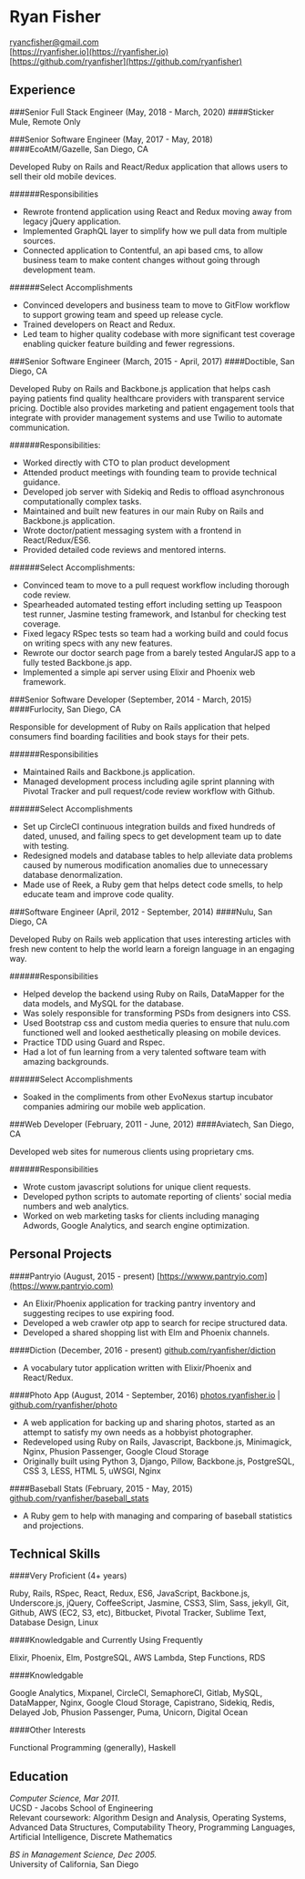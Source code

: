 Ryan Fisher
===========
ryancfisher@gmail.com  
[https://ryanfisher.io](https://ryanfisher.io)  
[https://github.com/ryanfisher](https://github.com/ryanfisher)

Experience
----------
###Senior Full Stack Engineer (May, 2018 - March, 2020)
####Sticker Mule, Remote Only


###Senior Software Engineer (May, 2017 - May, 2018)
####EcoAtM/Gazelle, San Diego, CA

Developed Ruby on Rails and React/Redux application that allows users to sell their old mobile devices.

######Responsibilities
- Rewrote frontend application using React and Redux moving away from legacy jQuery application.
- Implemented GraphQL layer to simplify how we pull data from multiple sources.
- Connected application to Contentful, an api based cms, to allow business team to make content changes without going through development team.

######Select Accomplishments
- Convinced developers and business team to move to GitFlow workflow to support growing team and speed up release cycle.
- Trained developers on React and Redux.
- Led team to higher quality codebase with more significant test coverage enabling quicker feature building and fewer regressions.

###Senior Software Engineer (March, 2015 - April, 2017)
####Doctible, San Diego, CA

Developed Ruby on Rails and Backbone.js application that helps cash paying patients find quality healthcare providers with transparent service pricing. Doctible also provides marketing and patient engagement tools that integrate with provider management systems and use Twilio to automate communication.

######Responsibilities:
- Worked directly with CTO to plan product development
- Attended product meetings with founding team to provide technical guidance.
- Developed job server with Sidekiq and Redis to offload asynchronous computationally complex tasks.
- Maintained and built new features in our main Ruby on Rails and Backbone.js application.
- Wrote doctor/patient messaging system with a frontend in React/Redux/ES6.
- Provided detailed code reviews and mentored interns.

######Select Accomplishments:
- Convinced team to move to a pull request workflow including thorough code review.
- Spearheaded automated testing effort including setting up Teaspoon test runner, Jasmine testing framework, and Istanbul for checking test coverage.
- Fixed legacy RSpec tests so team had a working build and could focus on writing specs with any new features.
- Rewrote our doctor search page from a barely tested AngularJS app to a fully tested Backbone.js app.
- Implemented a simple api server using Elixir and Phoenix web framework.

###Senior Software Developer (September, 2014 - March, 2015)
####Furlocity, San Diego, CA

Responsible for development of Ruby on Rails application that helped consumers find boarding facilities and book stays for their pets.

######Responsibilities
- Maintained Rails and Backbone.js application.
- Managed development process including agile sprint planning with Pivotal Tracker and pull request/code review workflow with Github.

######Select Accomplishments
- Set up CircleCI continuous integration builds and fixed hundreds of dated, unused, and failing specs to get development team up to date with testing.
- Redesigned models and database tables to help alleviate data problems caused by numerous modification anomalies due to unnecessary database denormalization.
- Made use of Reek, a Ruby gem that helps detect code smells, to help educate team and improve code quality.

###Software Engineer (April, 2012 - September, 2014)
####Nulu, San Diego, CA

Developed Ruby on Rails web application that uses interesting articles with fresh new content to help the world learn a foreign language in an engaging way.

######Responsibilities
- Helped develop the backend using Ruby on Rails, DataMapper for the data models, and MySQL for the database.
- Was solely responsible for transforming PSDs from designers into CSS.
- Used Bootstrap css and custom media queries to ensure that nulu.com functioned well and looked aesthetically pleasing on mobile devices.
- Practice TDD using Guard and Rspec.
- Had a lot of fun learning from a very talented software team with amazing backgrounds.

######Select Accomplishments
- Soaked in the compliments from other EvoNexus startup incubator companies admiring our mobile web application.

###Web Developer (February, 2011 - June, 2012)
####Aviatech, San Diego, CA

Developed web sites for numerous clients using proprietary cms.

######Responsibilities
- Wrote custom javascript solutions for unique client requests.
- Developed python scripts to automate reporting of clients' social media numbers and web analytics.
- Worked on web marketing tasks for clients including managing Adwords, Google Analytics, and search engine optimization.

Personal Projects
-------------
####Pantryio (August, 2015 - present)
[https://wwww.pantryio.com](https://www.pantryio.com)

- An Elixir/Phoenix application for tracking pantry inventory and suggesting recipes to use expiring food.
- Developed a web crawler otp app to search for recipe structured data.
- Developed a shared shopping list with Elm and Phoenix channels.

####Diction (December, 2016 - present)
[github.com/ryanfisher/diction](https://github.com/ryanfisher/diction)

- A vocabulary tutor application written with Elixir/Phoenix and React/Redux.

####Photo App (August, 2014 - September, 2016)
[photos.ryanfisher.io](https://photos.ryanfisher.io) | [github.com/ryanfisher/photo](https://github.com/ryanfisher/photo)

- A web application for backing up and sharing photos, started as an attempt to satisfy my own needs as a hobbyist photographer.
- Redeveloped using Ruby on Rails, Javascript, Backbone.js, Minimagick, Nginx, Phusion Passenger, Google Cloud Storage
- Originally built using Python 3, Django, Pillow, Backbone.js, PostgreSQL, CSS 3, LESS, HTML 5, uWSGI, Nginx

####Baseball Stats (February, 2015 - May, 2015)
[github.com/ryanfisher/baseball_stats](https://github.com/ryanfisher/baseball_stats)  

- A Ruby gem to help with managing and comparing of baseball statistics and projections.

Technical Skills
----------------

####Very Proficient (4+ years)

Ruby, Rails, RSpec, React, Redux, ES6, JavaScript, Backbone.js, Underscore.js, jQuery, CoffeeScript, Jasmine, CSS3, Slim, Sass, jekyll, Git, Github, AWS (EC2, S3, etc), Bitbucket, Pivotal Tracker, Sublime Text, Database Design, Linux

####Knowledgable and Currently Using Frequently

Elixir, Phoenix, Elm, PostgreSQL, AWS Lambda, Step Functions, RDS

####Knowledgable

Google Analytics, Mixpanel, CircleCI, SemaphoreCI, Gitlab, MySQL, DataMapper, Nginx, Google Cloud Storage, Capistrano, Sidekiq, Redis, Delayed Job, Phusion Passenger, Puma, Unicorn, Digital Ocean

####Other Interests

Functional Programming (generally), Haskell


Education
---------
*Computer Science, Mar 2011.*  
UCSD - Jacobs School of Engineering  
Relevant coursework: Algorithm Design and Analysis, Operating Systems, Advanced Data Structures, Computability Theory, Programming Languages, Artificial Intelligence, Discrete Mathematics

*BS in Management Science, Dec 2005.*  
University of California, San Diego
